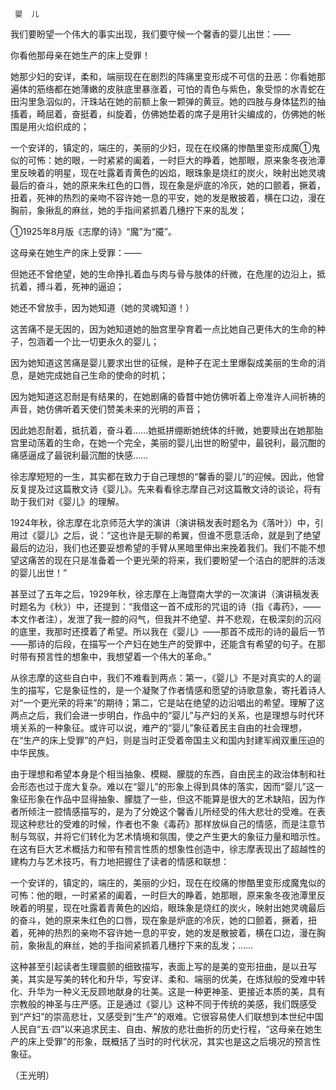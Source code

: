      婴  儿 

   我们要盼望一个伟大的事实出现，我们要守候一个馨香的婴儿出世：——

   你看他那母亲在她生产的床上受罪！

   她那少妇的安详，柔和，端丽现在在剧烈的阵痛里变形成不可信的丑恶：你看她那遍体的筋络都在她薄嫩的皮肤底里暴涨着，可怕的青色与紫色，象受惊的水青蛇在田沟里急泅似的，汗珠站在她的前额上象一颗弹的黄豆。她的四肢与身体猛烈的抽搐着，畸屈着，奋挺着，纠旋着，仿佛她垫着的席子是用针尖编成的，仿佛她的帐围是用火焰织成的；

   一个安详的，镇定的，端庄的，美丽的少妇，现在在绞痛的惨酷里变形成魔①鬼似的可怖：她的眼，一时紧紧的阖着，一时巨大的睁着，她那眼，原来象冬夜池潭里反映着的明星，现在吐露着青黄色的凶焰，眼珠象是烧红的炭火，映射出她灵魂最后的奋斗，她的原来朱红色的口唇，现在象是炉底的冷灰，她的口颤着，撅着，扭着，死神的热烈的亲吻不容许她一息的平安，她的发是散披着，横在口边，漫在胸前，象揪乱的麻丝，她的手指间紧抓着几穗拧下来的乱发；

   ①1925年8月版《志摩的诗》“魔”为“魇”。

   这母亲在她生产的床上受罪：——

   但她还不曾绝望，她的生命挣扎着血与肉与骨与肢体的纤微，在危崖的边沿上，抵抗着，搏斗着，死神的逼迫；

   她还不曾放手，因为她知道（她的灵魂知道！）

   这苦痛不是无因的，因为她知道她的胎宫里孕育着一点比她自己更伟大的生命的种子，包涵着一个比一切更永久的婴儿；

   因为她知道这苦痛是婴儿要求出世的征候，是种子在泥土里爆裂成美丽的生命的消息，是她完成她自己生命的使命的时机；

   因为她知道这忍耐是有结果的，在她剧痛的昏瞀中她仿佛听着上帝准许人间祈祷的声音，她仿佛听着天使们赞美未来的光明的声音；

   因此她忍耐着，抵抗着，奋斗着……她抵拼绷断她统体的纤微，她要赎出在她那胎宫里动荡着的生命，在她一个完全，美丽的婴儿出世的盼望中，最锐利，最沉酣的痛感逼成了最锐利最沉酣的快感……

   徐志摩短短的一生，其实都在致力于自己理想的“馨香的婴儿”的迎候。因此，他曾反复提及过这篇散文诗《婴儿》。先来看看徐志摩自己对这篇散文诗的谈论，将有助于我们对《婴儿》的理解。

   1924年秋，徐志摩在北京师范大学的演讲（演讲稿发表时题名为《落叶》）中，引用过《婴儿》之后，说：“这也许是无聊的希翼，但谁不愿意活命，就是到了绝望最后的边沿，我们也还要妥想希望的手臂从黑暗里伸出来挽着我们。我们不能不想望这痛苦的现在只是准备着一个更光荣的将来，我们要盼望一个洁白的肥胖的活泼的婴儿出世！”

   甚至过了五年之后，1929年秋，徐志摩在上海暨南大学的一次演讲（演讲稿发表时题名为《秋》）中，还提到：“我借这一首不成形的咒诅的诗（指《毒药》，——本文作者注），发泄了我一腔的闷气，但我并不绝望、并不悲观，在极深刻的沉闷的底里，我那时还摸着了希望。所以我在《婴儿》——那首不成形的诗的最后一节——那诗的后段，在描写一个产妇在她生产的受罪中，还能含有希望的句子。在那时带有预言性的想象中，我想望着一个伟大的革命。”

   从徐志摩的这些自白中，我们不难看到两点：第一，《婴儿》不是对真实的人的诞生的描写，它是象征性的，是一个凝聚了作者情感和愿望的诗歌意象，寄托着诗人对“一个更光荣的将来”的期待；第二，它是站在绝望的边沿唱出的希望。理解了这两点之后，我们会进一步明白，作品中的“婴儿”与产妇的关系，也是理想与时代环境关系的一种象征。或许可以说，难产的“婴儿”象征着民主自由的社会理想，在“生产的床上受罪”的产妇，则是当时正受着帝国主义和国内封建军阀双重压迫的中华民族。

   由于理想和希望本身是个相当抽象、模糊、朦胧的东西，自由民主的政治体制和社会形态也过于庞大复杂。难以在“婴儿”的形象上得到具体的落实，因而“婴儿”这一象征形象在作品中显得抽象、朦胧了一些，但这不能算是很大的艺术缺陷，因为作者所倾注一腔情感描写的，是为了分娩这个馨香儿所经受的伟大悲壮的受难。在表现这种悲壮的受难的时候，作者也不象《毒药》那样放纵自己的情感，而是注意节制与驾驭，并将它们转化为艺术情境和氛围，使之产生更大的象征力量和暗示性。在这有巨大艺术概括力和带有预言性质的想象性创造中，徐志摩表现出了超越性的建构力与艺术技巧，有力地把握住了读者的情感和联想：

   一个安详的，镇定的，端庄的，美丽的少妇，现在在绞痛的惨酷里变形成魔鬼似的可怖：他的眼，一时紧紧的阖着，一时巨大的睁着，她那眼，原来象冬夜池潭里反映着的明星，现在吐露着青黄色的凶焰，眼珠象是烧红的炭火，映射出她灵魂最后的奋斗，她的原来朱红色的口唇，现在象是炉底的冷灰，她的口颤着，撅着，扭着，死神的热烈的亲吻不容许她一息的平安，她的发是散披着，横在口边，漫在胸前，象揪乱的麻丝，她的手指间紧抓着几穗拧下来的乱发；……

   这种甚至引起读者生理震颤的细致描写，表面上写的是美的变形扭曲，是以丑写美，其实是写美的转化和升华，写安详、柔和、端丽的优美，在炼狱般的受难中转化、升华为一种义无反顾地献身的壮美。这是一种更神圣、更接近本质的美，具有宗教般的神圣与庄严感。正是通过《婴儿》这种不同于传统的美感，我们既感受到“产妇”的崇高悲壮，又感受到“生产”的艰难。它很容易使人们联想到本世纪中国人民自“五·四”以来追求民主、自由、解放的悲壮曲折的历史行程，“这母亲在她生产的床上受罪”的形象，既概括了当时的时代状况，其实也是这之后境况的预言性象征。

   （王光明）

